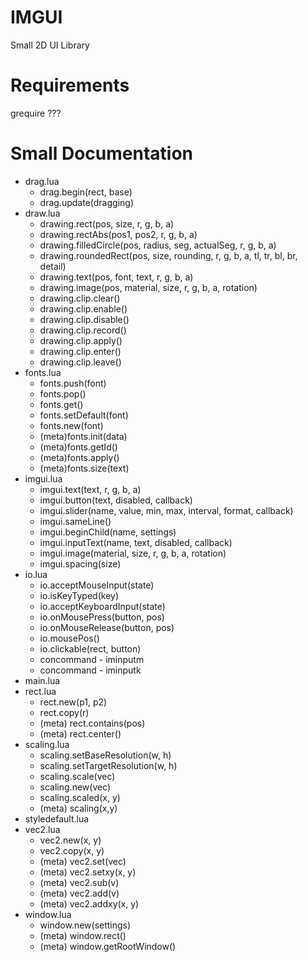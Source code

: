 # IMGUI

Small 2D UI Library

# Requirements

grequire ???

# Small Documentation

- drag.lua <br/>
  - drag.begin(rect, base) <br/>
  - drag.update(dragging) <br/>
- draw.lua <br/>
  - drawing.rect(pos, size, r, g, b, a) <br/>
  - drawing.rectAbs(pos1, pos2, r, g, b, a) <br/>
  - drawing.filledCircle(pos, radius, seg, actualSeg, r, g, b, a) <br/>
  - drawing.roundedRect(pos, size, rounding, r, g, b, a, tl, tr, bl, br, detail) <br/>
  - drawing.text(pos, font, text, r, g, b, a) <br/>
  - drawing.image(pos, material, size, r, g, b, a, rotation) <br/>
  - drawing.clip.clear() <br/>
  - drawing.clip.enable() <br/>
  - drawing.clip.disable() <br/>
  - drawing.clip.record() <br/>
  - drawing.clip.apply() <br/>
  - drawing.clip.enter() <br/>
  - drawing.clip.leave() <br/>
- fonts.lua <br/>
  - fonts.push(font) <br/>
  - fonts.pop() <br/>
  - fonts.get() <br/>
  - fonts.setDefault(font) <br/>
  - fonts.new(font) <br/>
  - (meta)fonts.init(data) <br />
  - (meta)fonts.getId() <br />
  - (meta)fonts.apply() <br />
  - (meta)fonts.size(text) <br />
- imgui.lua <br/>
  - imgui.text(text, r, g, b, a) <br/>
  - imgui.button(text, disabled, callback) <br/>
  - imgui.slider(name, value, min, max, interval, format, callback) <br/>
  - imgui.sameLine() <br/>
  - imgui.beginChild(name, settings) <br/>
  - imgui.inputText(name, text, disabled, callback) <br/>
  - imgui.image(material, size, r, g, b, a, rotation) <br/>
  - imgui.spacing(size) <br/>
- io.lua <br/>
  - io.acceptMouseInput(state) <br/>
  - io.isKeyTyped(key) <br/>
  - io.acceptKeyboardInput(state)<br/>
  - io.onMousePress(button, pos) <br/>
  - io.onMouseRelease(button, pos) <br/>
  - io.mousePos() <br/>
  - io.clickable(rect, button) <br/>
  - concommand - iminputm <br/>
  - concommand - iminputk <br/>
- main.lua <br/>
- rect.lua <br/>
  - rect.new(p1, p2) <br/>
  - rect.copy(r) <br/>
  - (meta) rect.contains(pos) <br/>
  - (meta) rect.center() <br/>
- scaling.lua <br/>
  - scaling.setBaseResolution(w, h) <br/>
  - scaling.setTargetResolution(w, h) <br/>
  - scaling.scale(vec) <br/>
  - scaling.new(vec) <br/>
  - scaling.scaled(x, y) <br/>
  - (meta) scaling(x,y) <br />
- styledefault.lua <br/>
- vec2.lua <br/>
  - vec2.new(x, y) <br/>
  - vec2.copy(x, y) <br/>
  - (meta) vec2.set(vec) <br/>
  - (meta) vec2.setxy(x, y) <br/>
  - (meta) vec2.sub(v) <br/>
  - (meta) vec2.add(v) <br/>
  - (meta) vec2.addxy(x, y) <br/>
- window.lua <br/>
  - window.new(settings) <br/>
  - (meta) window.rect() <br/>
  - (meta) window.getRootWindow() <br/>
